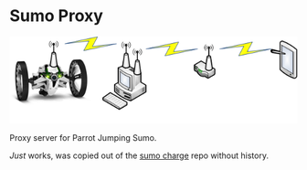 # Sumo Proxy

![Terrible Visio](/visio_is_awesome.png?raw=true)

Proxy server for Parrot Jumping Sumo.

_Just_ works, was copied out of the [sumo charge](https://github.com/thisismyrobot/sumo-charge) repo without history.
